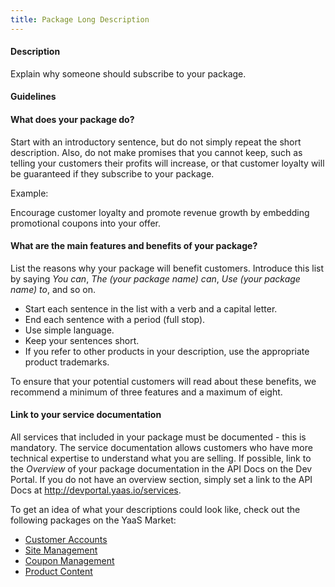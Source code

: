 ```yaml
---
title: Package Long Description
---
```

#### Description

Explain why someone should subscribe to your package.

#### Guidelines

#### What does your package do?
Start with an introductory sentence, but do not simply repeat the short description. Also, do not make promises that you cannot keep, such as telling your customers their profits will increase, or that customer loyalty will be guaranteed if they subscribe to your package.

Example:

Encourage customer loyalty and promote revenue growth by embedding promotional coupons into your offer.

#### What are the main features and benefits of your package?
List the reasons why your package will benefit customers.
Introduce this list by saying *You can*, *The (your package name) can*, *Use (your package name)
to*, and so on.
* Start each sentence in the list with a verb and a capital letter.
* End each sentence with a period (full stop).
* Use simple language.
* Keep your sentences short.
* If you refer to other products in your description, use the appropriate product trademarks.

To ensure that your potential customers will read about these benefits, we recommend a minimum of three features and a maximum of eight.

#### Link to your service documentation
All services that included in your package must be documented - this is mandatory. The service documentation allows customers who have more technical expertise to understand what you are selling.
If possible, link to the *Overview* of your package documentation in the API Docs on the Dev Portal.
If you do not have an overview section, simply set a link to the API Docs at http://devportal.yaas.io/services.

To get an idea of what your descriptions could look like, check out the following packages on the YaaS Market:
* <a href="https://market.yaas.io/us/all/Customer-Accounts/a0b9a064-f3a3-437d-a168-f597be93a831">Customer Accounts</a>
* <a href="https://market.yaas.io/us/all/Site-Management/65d84dd0-86f2-4f7d-9994-17941a12dbec">Site Management</a>
* <a href="https://market.yaas.io/commercial/all/Coupon-Management/38a50a53-ba3a-43df-99fe-c2b1059864d1">Coupon Management</a>
* <a  href="https://market.yaas.io/commercial/all/Product-Content/e04cb0a9-8685-43cc-8eff-f89b6080cb77">Product Content</a>
